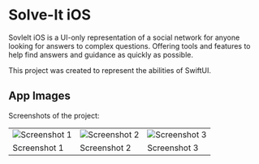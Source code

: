 # Solve-It iOS

SovleIt iOS is a UI-only representation of a social network for anyone looking for answers to complex questions. Offering tools and features to help find answers and guidance as quickly as possible.

This project was created to represent the abilities of SwiftUI.

## App Images
Screenshots of the project:

| | | |
|-|-|-|
| ![Screenshot 1](https://drive.google.com/uc?export=view&id=1lWG5OgsL8aDtAJ15dKxShvB7qhCttg1e) | ![Screenshot 2](https://drive.google.com/uc?export=view&id=1KgvgsTXyKr7SWHAYt5sfzyqZYzve9J-2) | ![Screenshot 3](https://drive.google.com/uc?export=view&id=1Qg5WokgCyIgu89_f161O-arfBmjcbc30) |
| Screenshot 1 | Screenshot 2 | Screenshot 3 |
